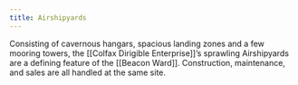 ```yaml
---
title: Airshipyards
---
```


Consisting of cavernous hangars, spacious landing zones and a few mooring towers, the [[Colfax Dirigible Enterprise]]’s sprawling Airshipyards are a defining feature of the [[Beacon Ward]]. Construction, maintenance, and sales are all handled at the same site.